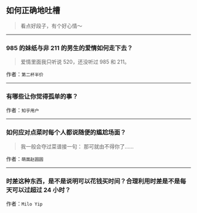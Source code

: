 ## 如何正确地吐槽

> 看点好段子，有个好心情～


 
---

### 985 的妹纸与非 211 的男生的爱情如何走下去？

> 爱情里面我只听说 520，还没听过 985 和 211。


作者：`第二杯半价`

---

### 有哪些让你觉得孤单的事？

> 


作者：`知乎用户`

---

### 如何应对点菜时每个人都说随便的尴尬场面？

> 我一般会夺过菜谱接一句：
> 那可就由不得你了……


作者：`萌面赵圆圆`

---

### 时差这种东西，是不是说明可以花钱买时间？合理利用时差是不是每天可以过超过 24 小时？

> 


作者：`Milo Yip`